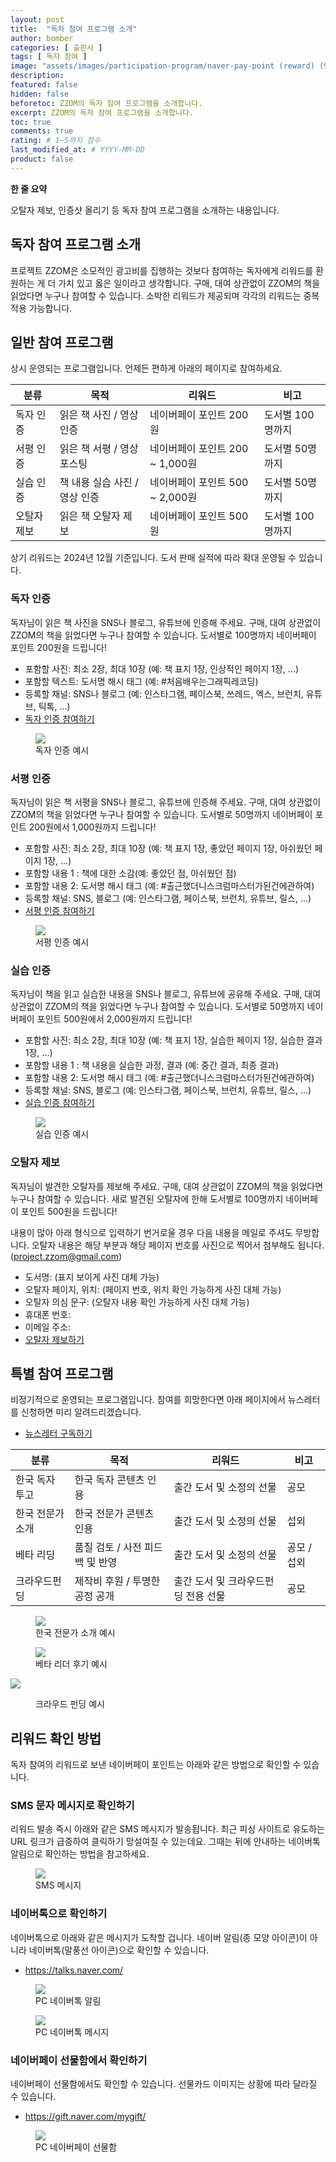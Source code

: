 ```yaml
---
layout: post
title:  "독차 참여 프로그램 소개"
author: bomber
categories: [ 출판사 ]
tags: [ 독자 참여 ]
image: "assets/images/participation-program/naver-pay-point (reward) (960x600).png"
description: 
featured: false
hidden: false
beforetoc: ZZOM의 독자 참여 프로그램을 소개합니다.
excerpt: ZZOM의 독자 참여 프로그램을 소개합니다.
toc: true
comments: true
rating: # 1~5까지 점수
last_modified_at: # YYYY-MM-DD
product: false
---
```


<div class="note">
    <b>한 줄 요약</b>
    <p>오탈자 제보, 인증샷 올리기 등 독자 참여 프로그램을 소개하는 내용입니다.</p> 
</div>

## 독자 참여 프로그램 소개

프로젝트 ZZOM은 소모적인 광고비를 집행하는 것보다 참여하는 독자에게 리워드를 환원하는 게 더 가치 있고 옳은 일이라고 생각합니다. 구매, 대여 상관없이 ZZOM의 책을 읽었다면 누구나 참여할 수 있습니다. 소박한 리워드가 제공되며 각각의 리워드는 중복 적용 가능합니다.


## 일반 참여 프로그램

상시 운영되는 프로그램입니다. 언제든 편하게 아래의 페이지로 참여하세요.

| 분류 | 목적 | 리워드 | 비고 |
| - | - | - | - |
| 독자 인증 | 읽은 책 사진 / 영상 인증 | 네이버페이 포인트 200원 | 도서별 100명까지 |
| 서평 인증 | 읽은 책 서평 / 영상 포스팅 | 네이버페이 포인트 200 ~ 1,000원 | 도서별 50명까지 |
| 실습 인증 | 책 내용 실습 사진 / 영상 인증 | 네이버페이 포인트 500 ~ 2,000원 | 도서별 50명까지 |
| 오탈자 제보 | 읽은 책 오탈자 제보 | 네이버페이 포인트 500원 | 도서별 100명까지 |

상기 리워드는 2024년 12월 기준입니다. 도서 판매 실적에 따라 확대 운영될 수 있습니다.

### 독자 인증

독자님이 읽은 책 사진을 SNS나 블로그, 유튜브에 인증해 주세요. 
구매, 대여 상관없이 ZZOM의 책을 읽었다면 누구나 참여할 수 있습니다. 
도서별로 100명까지 네이버페이 포인트 200원을 드립니다!

* 포함할 사진: 최소 2장, 최대 10장 (예: 책 표지 1장, 인상적인 페이지 1장, ...)
* 포함할 텍스트: 도서명 해시 태그 (예: #처음배우는그래픽레코딩)
* 등록할 채널: SNS나 블로그 (예: 인스타그램, 페이스북, 쓰레드, 엑스, 브런치, 유튜브, 틱톡, ...)
* <a href="https://forms.gle/FKwERUonoBJGS4ik7" target="_blank">독자 인증 참여하기</a>

<div class="container">
    <div class="row">
        <div class="col ml-auto">
        <figure>
        <img class="large rounded" src="{{ site.baseurl }}/assets/images/participation-program/participation-book.jpg" alter="">
        <figcaption>독자 인증 예시</figcaption>
        </figure>
        </div>
    </div>
</div>

### 서평 인증
독자님이 읽은 책 서평을 SNS나 블로그, 유튜브에 인증해 주세요. 
구매, 대여 상관없이 ZZOM의 책을 읽었다면 누구나 참여할 수 있습니다. 
도서별로 50명까지 네이버페이 포인트 200원에서 1,000원까지 드립니다!

* 포함할 사진: 최소 2장, 최대 10장 (예: 책 표지 1장, 좋았던 페이지 1장, 아쉬웠던 페이지 1장, ...)
* 포함할 내용 1 : 책에 대한 소감(예: 좋았던 점, 아쉬웠던 점)
* 포함할 내용 2: 도서명 해시 태그 (예: #출근했더니스크럼마스터가된건에관하여)
* 등록할 채널: SNS, 블로그 (예: 인스타그램, 페이스북, 브런치, 유튜브, 릴스, ...)
* <a href="https://forms.gle/3upGDS1UYcQivtaeA" target="_blank">서평 인증 참여하기</a>

<div class="container">
    <div class="row">
        <div class="col ml-auto">
        <figure>
        <img class="large rounded" src="{{ site.baseurl }}/assets/images/participation-program/participation-online-reivewe.png" alter="">
        <figcaption>서평 인증 예시</figcaption>
        </figure>
        </div>
    </div>
</div>

### 실습 인증
독자님이 책을 읽고 실습한 내용을 SNS나 블로그, 유튜브에 공유해 주세요. 
구매, 대여 상관없이 ZZOM의 책을 읽었다면 누구나 참여할 수 있습니다. 
도서별로 50명까지 네이버페이 포인트 500원에서 2,000원까지 드립니다!

* 포함할 사진: 최소 2장, 최대 10장 (예: 책 표지 1장, 실습한 페이지 1장, 실습한 결과 1장, ...)
* 포함할 내용 1 : 책 내용을 실습한 과정, 결과 (예: 중간 결과, 최종 결과)
* 포함할 내용 2: 도서명 해시 태그 (예: #출근했더니스크럼마스터가된건에관하여)
* 등록할 채널: SNS, 블로그 (예: 인스타그램, 페이스북, 브런치, 유튜브, 릴스, ...)
* <a href="https://forms.gle/h9MvLWgZXLXRQHsf6" target="_blank">실습 인증 참여하기</a>

<div class="container">
    <div class="row">
        <div class="col ml-auto">
        <figure>
        <img class="large rounded" src="{{ site.baseurl }}/assets/images/participation-program/participation-card.jpg" alter="">
        <figcaption>실습 인증 예시</figcaption>
        </figure>
        </div>
    </div>
</div>

### 오탈자 제보
독자님이 발견한 오탈자를 제보해 주세요. 
구매, 대여 상관없이 ZZOM의 책을 읽었다면 누구나 참여할 수 있습니다. 
새로 발견된 오탈자에 한해 도서별로 100명까지 네이버페이 포인트 500원을 드립니다!

내용이 많아 아래 형식으로 입력하기 번거로울 경우 다음 내용을 메일로 주셔도 무방합니다. 
오탈자 내용은 해당 부분과 해당 페이지 번호를 사진으로 찍어서 첨부해도 됩니다.
(project.zzom@gmail.com)
* 도서명: (표지 보이게 사진 대체 가능)
* 오탈자 페이지, 위치: (페이지 번호, 위치 확인 가능하게 사진 대체 가능)
* 오탈자 의심 문구: (오탈자 내용 확인 가능하게 사진 대체 가능)
* 휴대폰 번호: 
* 이메일 주소: 
* <a href="https://forms.gle/B8kxdjLmprjK6NUh8" target="_blank">오탈자 제보하기</a>

## 특별 참여 프로그램
비정기적으로 운영되는 프로그램입니다. 참여를 희망한다면 아래 페이지에서 뉴스레터를 신청하면 미리 알려드리겠습니다.
* <a href="https://project-zzom.stibee.com" target="_blank">뉴스레터 구독하기</a>

| 분류 | 목적 | 리워드 | 비고 |
| - | - | - | - |
| 한국 독자 투고 | 한국 독자 콘텐츠 인용 | 출간 도서 및 소정의 선물 | 공모 |
| 한국 전문가 소개 | 한국 전문가 콘텐츠 인용 | 출간 도서 및 소정의 선물 | 섭외 |
| 베타 리딩 | 품질 검토 / 사전 피드백 및 반영 | 출간 도서 및 소정의 선물 | 공모 / 섭외 |
| 크라우드펀딩 | 제작비 후원 / 투명한 공정 공개 | 출간 도서 및 크라우드펀딩 전용 선물 | 공모 |

<div class="container">
    <div class="row">
        <div class="col ml-auto">
        <figure>
        <img class="large rounded" src="{{ site.baseurl }}/assets/images/participation-program/participation-expert.png" alter="">
        <figcaption>한국 전문가 소개 예시</figcaption>
        </figure>
        </div>
        <div class="col ml-auto">
        <figure>
        <img class="large rounded" src="{{ site.baseurl }}/assets/images/participation-program/participation-review.png" alter="">
        <figcaption>베타 리더 후기 예시</figcaption>
        </figure>
        </div>
        <div class="col ml-auto">
        <img class="large rounded" src="{{ site.baseurl }}/assets/images/participation-program/participation-crowdfunding.png" alter="">
        <figure>
        <figcaption>크라우드 펀딩 예시</figcaption>
        </figure>
        </div>
    </div>
</div>

## 리워드 확인 방법

독자 참여의 리워드로 보낸 네이버페이 포인트는 아래와 같은 방법으로 확인할 수 있습니다.

### SMS 문자 메시지로 확인하기

리워드 발송 즉시 아래와 같은 SMS 메시지가 발송됩니다. 
최근 피싱 사이트로 유도하는 URL 링크가 급증하여 클릭하기 망설여질 수 있는데요.
그때는 뒤에 안내하는 네이버톡 알림으로 확인하는 방법을 참고하세요.

<div class="row">
    <div class="col ml-auto">
    <figure>
    <a href="{{ site.baseurl }}/assets/images/naver-pay/naverpay-receive-sms.png" target="_blank">
    <img class="rounded" src="{{ site.baseurl }}/assets/images/naver-pay/naverpay-receive-sms.png" alter="">
    </a>
    <figcaption>SMS 메시지</figcaption>
    </figure>
    </div>
</div>

### 네이버톡으로 확인하기

네이버톡으로 아래와 같은 메시지가 도착할 겁니다.
네이버 알림(종 모양 아이콘)이 아니라 네이버톡(말풍선 아이콘)으로 확인할 수 있습니다.

* https://talks.naver.com/

<div class="row">
    <div class="col ml-auto">
    <figure>
    <a href="{{ site.baseurl }}/assets/images/naver-pay/naverpay-receive-pc-1.png" target="_blank">
    <img class="rounded" src="{{ site.baseurl }}/assets/images/naver-pay/naverpay-receive-pc-1.png" alter="">
    </a>
    <figcaption>PC 네이버톡 알림</figcaption>
    </figure>
    </div>
</div>

<div class="row">
    <div class="col ml-auto">
    <figure>
    <a href="{{ site.baseurl }}/assets/images/naver-pay/naverpay-receive-pc-2.png" target="_blank">
    <img class="rounded" src="{{ site.baseurl }}/assets/images/naver-pay/naverpay-receive-pc-2.png" alter="">
    </a>
    <figcaption>PC 네이버톡 메시지</figcaption>
    </figure>
    </div>
</div>

### 네이버페이 선물함에서 확인하기

네이버페이 선물함에서도 확인할 수 있습니다. 선물카드 이미지는 상황에 따라 달라질 수 있습니다.
* https://gift.naver.com/mygift/

<div class="row">
    <div class="col ml-auto">
    <figure>
    <a href="{{ site.baseurl }}/assets/images/naver-pay/naverpay-receive-pc-myfigt.png" target="_blank">
    <img class="rounded" src="{{ site.baseurl }}/assets/images/naver-pay/naverpay-receive-pc-mygift.png" alter="">
    </a>
    <figcaption>PC 네이버페이 선물함</figcaption>
    </figure>
    </div>
</div>

